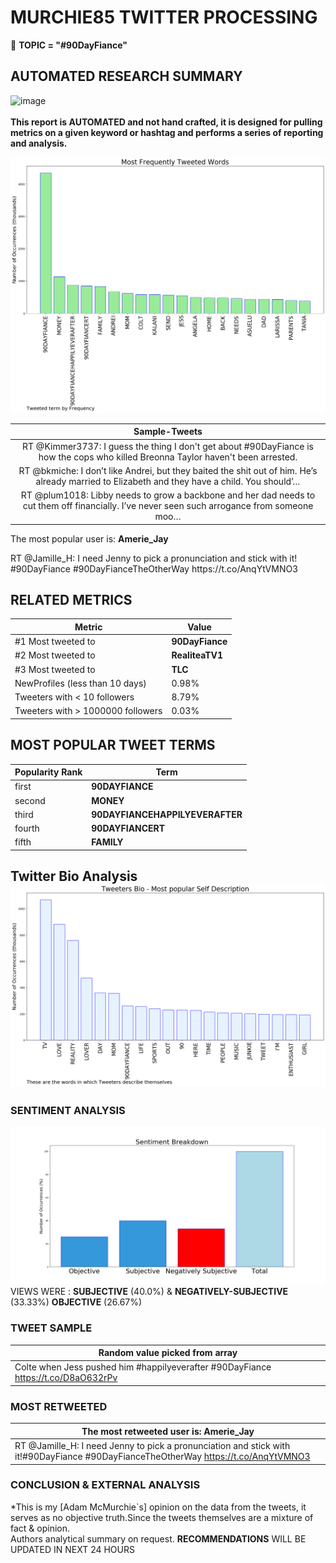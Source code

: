 # MURCHIE85 TWITTER PROCESSING 
&#x1F34E; **TOPIC = "#90DayFiance"**

## AUTOMATED RESEARCH SUMMARY

![image](https://marketingplatform.google.com/about/static/images/gmp/analytics-smb-benefit.jpg)
<br></br>
<b> This report is AUTOMATED and not hand crafted, it is designed for pulling metrics on a given keyword or hashtag and performs a series of reporting and analysis.</b>



![image](TWEETS.png)



|                **Sample-Tweets**        |
| :-------------: |
| RT @Kimmer3737: I guess the thing I don't get about #90DayFiance is how the cops who killed Breonna Taylor haven't been arrested. |
| RT @bkmiche: I don’t like Andrei, but they baited the shit out of him. He’s already married to Elizabeth and they have a child. You should’… |
| RT @plum1018: Libby needs to grow a backbone and her dad needs to cut them off financially. I’ve never seen such arrogance from someone moo… |

The most popular user is: **Amerie_Jay**
<div class="alert alert-block alert-danger"> RT @Jamille_H: I need Jenny to pick a pronunciation and stick with it!
#90DayFiance #90DayFianceTheOtherWay https://t.co/AnqYtVMNO3</div>

## RELATED METRICS<br>
| Metric | Value |
| ------------- | ------------- |
| #1 Most tweeted to  | **90DayFiance** |
| #2 Most tweeted to  | **RealiteaTV1** |
| #3 Most tweeted to  | **TLC** |
| NewProfiles (less than 10 days) | 0.98%  |
| Tweeters with < 10 followers  | 8.79%|
| Tweeters with > 1000000 followers  | 0.03%  |



## MOST POPULAR TWEET TERMS 


| Popularity Rank  | Term |
| ------------- | ------------- |
| first  | **90DAYFIANCE**  |
| second  | **MONEY**  |
| third  | **90DAYFIANCEHAPPILYEVERAFTER** |
| fourth  | **90DAYFIANCERT**  |
| fifth  | **FAMILY**  |


## Twitter Bio Analysis![image](BIO.png)
### SENTIMENT ANALYSIS
![image](sentiment.png)
VIEWS WERE : **SUBJECTIVE**  (40.0%) & **NEGATIVELY-SUBJECTIVE** (33.33%) **OBJECTIVE** (26.67%)

### TWEET SAMPLE 
| Random value picked from array |
| ------------- |
|Colte when Jess pushed him #happilyeverafter #90DayFiance https://t.co/D8aO632rPv |

### MOST RETWEETED 

| The most retweeted user is: **Amerie_Jay**  |
| ------------- |
| RT @Jamille_H: I need Jenny to pick a pronunciation and stick with it!#90DayFiance #90DayFianceTheOtherWay https://t.co/AnqYtVMNO3 |

### CONCLUSION & EXTERNAL ANALYSIS

*This is my [Adam McMurchie`s] opinion on the data from the tweets, it serves as no objective truth.Since the tweets themselves are a mixture of fact & opinion.<br>
Authors analytical summary on request.
**RECOMMENDATIONS** WILL BE UPDATED IN NEXT  24 HOURS <br>